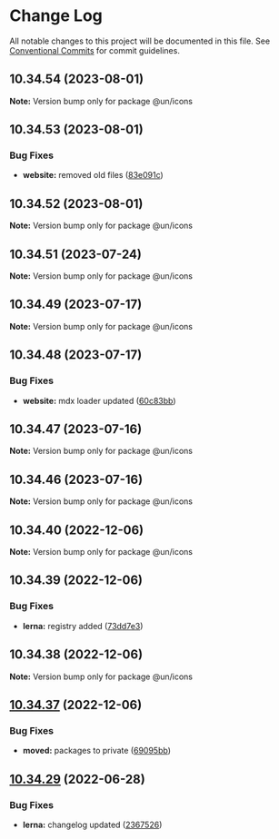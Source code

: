 # Change Log

All notable changes to this project will be documented in this file.
See [Conventional Commits](https://conventionalcommits.org) for commit guidelines.

## 10.34.54 (2023-08-01)

**Note:** Version bump only for package @un/icons





## 10.34.53 (2023-08-01)


### Bug Fixes

* **website:** removed old files ([83e091c](https://github.com/carbon-design-system/carbon/commit/83e091c04153ac227dbad158e999cb4f247c58ce))





## 10.34.52 (2023-08-01)

**Note:** Version bump only for package @un/icons





## 10.34.51 (2023-07-24)

**Note:** Version bump only for package @un/icons





## 10.34.49 (2023-07-17)

**Note:** Version bump only for package @un/icons





## 10.34.48 (2023-07-17)


### Bug Fixes

* **website:** mdx loader updated ([60c83bb](https://github.com/carbon-design-system/carbon/commit/60c83bba74621ba5a93c9718bc49e4cdfbc807b6))





## 10.34.47 (2023-07-16)

**Note:** Version bump only for package @un/icons





## 10.34.46 (2023-07-16)

**Note:** Version bump only for package @un/icons





## 10.34.40 (2022-12-06)

**Note:** Version bump only for package @un/icons

## 10.34.39 (2022-12-06)

### Bug Fixes

- **lerna:** registry added ([73dd7e3](https://github.com/carbon-design-system/carbon/commit/73dd7e367e91bc1a372aa7e3f841f7f24a1b6934))

## 10.34.38 (2022-12-06)

**Note:** Version bump only for package @un/icons

## [10.34.37](https://github.com/carbon-design-system/carbon/compare/@un/icons@10.34.36...@un/icons@10.34.37) (2022-12-06)

### Bug Fixes

- **moved:** packages to private ([69095bb](https://github.com/carbon-design-system/carbon/commit/69095bb6ce7bdaf417a370ed73804d5493876999))

## [10.34.29](https://github.com/carbon-design-system/carbon/compare/@un/icons@10.34.28...@un/icons@10.34.29) (2022-06-28)

### Bug Fixes

- **lerna:** changelog updated ([2367526](https://github.com/carbon-design-system/carbon/commit/236752651f113088dc7bee3921e5c06213c1f72e))
